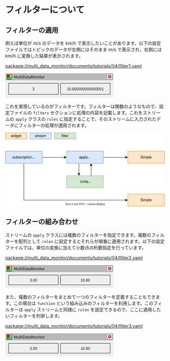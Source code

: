 # フィルターについて

## フィルターの適用

例えば単位が m/s のデータを km/h で表示したいことがあります。以下の設定ファイルではトピックのデータが左側にはそのまま m/s で表示され、右側には km/h に変換した結果が表示されます。

[package://multi_data_monitor/documents/tutorials/04/filter1.yaml](filter1.yaml)

![filter1](filter1.png)

これを実現しているのがフィルターです。フィルターは関数のようなもので、設定ファイルの `filters` セクションに処理の内容を記載します。これをストリームの `apply` クラスの `rules` に指定することで、そのストリームに入力されたデータにフィルターの処理が適用されます。

![graph](graph.drawio.svg)

## フィルターの組み合わせ

ストリームの `apply` クラスには複数のフィルターを指定できます。複数のフィルターを配列として `rules` に設定するとそれらが順番に適用されます。以下の設定ファイルでは、単位の変換に加えて小数点の桁数指定を行っています。

[package://multi_data_monitor/documents/tutorials/04/filter2.yaml](filter2.yaml)

![filter2](filter2.png)

また、複数のフィルターをまとめて一つのフィルターを定義することもできます。この場合は `function` という組み込みのフィルターを利用します。このフィルターは `apply` ストリームと同様に `rules` を設定できるので、ここに適用したいフィルターを列挙します。

[package://multi_data_monitor/documents/tutorials/04/filter3.yaml](filter3.yaml)

![filter3](filter3.png)
